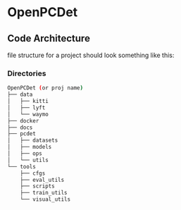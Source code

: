 # OpenPCDet 

## Code Architecture 
file structure for a project should look something like this:

### Directories
```bash
OpenPCDet (or proj name)
├── data 
│   ├── kitti
│   ├── lyft
│   └── waymo
├── docker
├── docs
├── pcdet
│   ├── datasets
│   ├── models
│   ├── ops
│   └── utils
└── tools
    ├── cfgs
    ├── eval_utils
    ├── scripts
    ├── train_utils
    └── visual_utils
```



